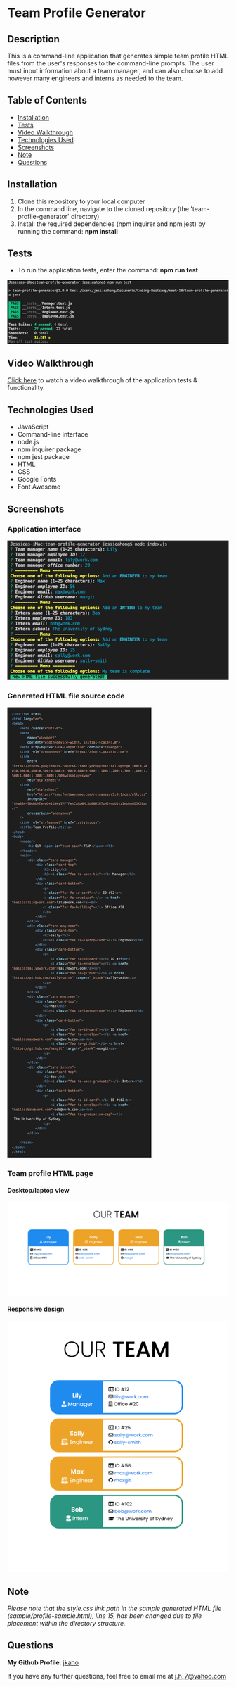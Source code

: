 # Team Profile Generator 

## Description

This is a command-line application that generates simple team profile HTML files from the user's responses to the command-line prompts.
The user must input information about a team manager, and can also choose to add however many engineers and interns as needed to the team.

## Table of Contents

- [Installation](#Installation)
- [Tests](#Tests)
- [Video Walkthrough](#Video-Walkthrough)
- [Technologies Used](#Technologies-Used)
- [Screenshots](#Screenshots)
- [Note](#Note)
- [Questions](#Questions)

## Installation 

1. Clone this repository to your local computer 
2. In the command line, navigate to the cloned repository (the 'team-profile-generator' directory)
3. Install the required dependencies (npm inquirer and npm jest) by running the command: **npm install**

## Tests

- To run the application tests, enter the command: **npm run test**

![Team Profile Generator application tests](images/tests.png)

## Video Walkthrough

[Click here](https://drive.google.com/file/d/1EgfNIgPM4sPaRfBSZoKfzu68dSq631Oc/view) to watch a video walkthrough of the application tests & functionality.

## Technologies Used 
- JavaScript
- Command-line interface
- node.js
- npm inquirer package
- npm jest package 
- HTML
- CSS 
- Google Fonts
- Font Awesome

## Screenshots 

### Application interface
![Team Profile Generator application interface](images/application.png)

### Generated HTML file source code
![Generated HTML file](images/code.png)

### Team profile HTML page

#### Desktop/laptop view 
![Generated HTML file as viewed in browser](images/browser.png)

#### Responsive design
![Generated HTML file responsive design](images/browser-responsive.png)

## Note 

*Please note that the style.css link path in the sample generated HTML file (sample/profile-sample.html), line 15, has been changed due to file placement within the directory structure.*

## Questions

**My Github Profile**: [jkaho](https://github.com/jkaho)

If you have any further questions, feel free to email me at [j.h_7@yahoo.com](mailto:j.h_7@yahoo.com)

